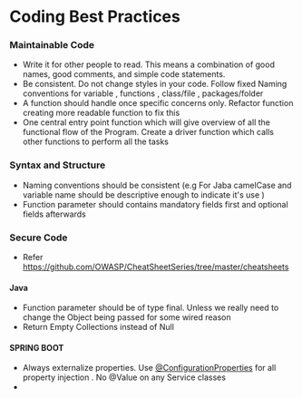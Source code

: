 # Coding Best Practices
### Maintainable Code
* Write it for other people to read. This means a combination of good names, good comments, and simple code statements.
* Be consistent. Do not change styles in your code. Follow fixed Naming conventions for variable , functions , class/file , packages/folder
* A function should handle once specific concerns only. Refactor function creating more readable function to fix this
* One central entry point function which will give overview of all the functional flow of the Program. Create a driver function which calls other functions to perform all the tasks
 
### Syntax and Structure
* Naming conventions should be consistent (e.g For Jaba camelCase and variable name should be descriptive enough to indicate it's use )
* Function parameter should contains mandatory fields first and optional fields afterwards

### Secure Code
* Refer https://github.com/OWASP/CheatSheetSeries/tree/master/cheatsheets 

#### Java
* Function parameter should be of type final. Unless we really need to change the Object being passed for some wired reason
* Return Empty Collections instead of Null

#### SPRING BOOT
* Always externalize properties. Use [@ConfigurationProperties](https://www.baeldung.com/configuration-properties-in-spring-boot) for all property injection . No @Value on any Service classes
* 